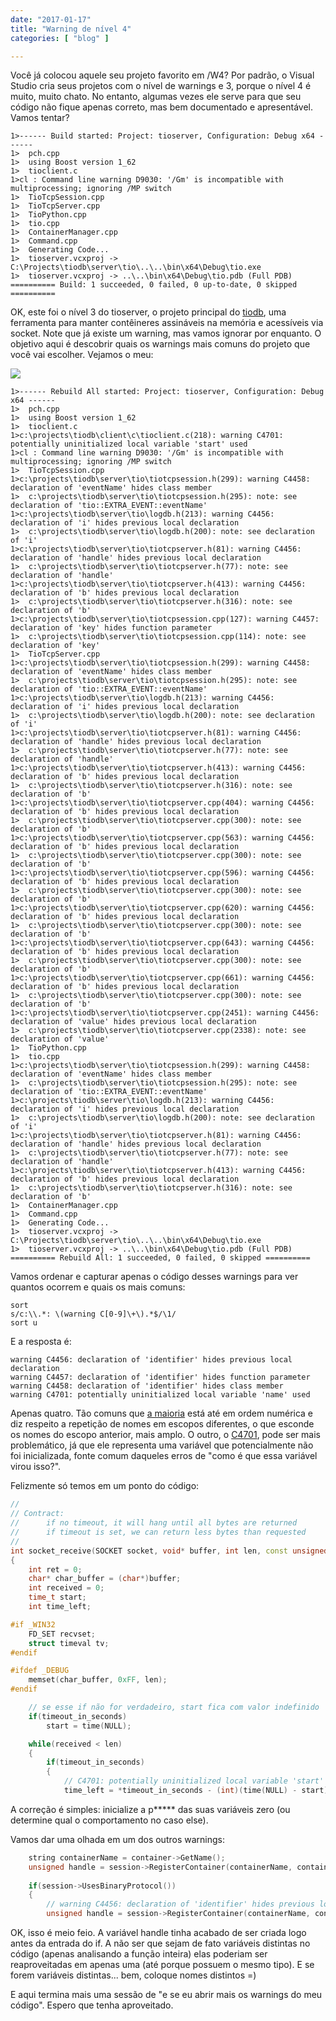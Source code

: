 ```yaml
---
date: "2017-01-17"
title: "Warning de nível 4"
categories: [ "blog" ]

---
```

Você já colocou aquele seu projeto favorito em /W4? Por padrão, o Visual Studio cria seus projetos com o nível de warnings e 3, porque o nível 4 é muito, muito chato. No entanto, algumas vezes ele serve para que seu código não fique apenas correto, mas bem documentado e apresentável. Vamos tentar?

```log
1>------ Build started: Project: tioserver, Configuration: Debug x64 ------
1>  pch.cpp
1>  using Boost version 1_62
1>  tioclient.c
1>cl : Command line warning D9030: '/Gm' is incompatible with multiprocessing; ignoring /MP switch
1>  TioTcpSession.cpp
1>  TioTcpServer.cpp
1>  TioPython.cpp
1>  tio.cpp
1>  ContainerManager.cpp
1>  Command.cpp
1>  Generating Code...
1>  tioserver.vcxproj -> C:\Projects\tiodb\server\tio\..\..\bin\x64\Debug\tio.exe
1>  tioserver.vcxproj -> ..\..\bin\x64\Debug\tio.pdb (Full PDB)
========== Build: 1 succeeded, 0 failed, 0 up-to-date, 0 skipped ==========
```

OK, este foi o nível 3 do tioserver, o projeto principal do [tiodb](https://github.com/tiodb), uma ferramenta para manter contêineres assináveis na memória e acessíveis via socket. Note que já existe um warning, mas vamos ignorar por enquanto. O objetivo aqui é descobrir quais os warnings mais comuns do projeto que você vai escolher. Vejamos o meu:

![](/images/XjbqVh9.png)

```log
1>------ Rebuild All started: Project: tioserver, Configuration: Debug x64 ------
1>  pch.cpp
1>  using Boost version 1_62
1>  tioclient.c
1>c:\projects\tiodb\client\c\tioclient.c(218): warning C4701: potentially uninitialized local variable 'start' used
1>cl : Command line warning D9030: '/Gm' is incompatible with multiprocessing; ignoring /MP switch
1>  TioTcpSession.cpp
1>c:\projects\tiodb\server\tio\tiotcpsession.h(299): warning C4458: declaration of 'eventName' hides class member
1>  c:\projects\tiodb\server\tio\tiotcpsession.h(295): note: see declaration of 'tio::EXTRA_EVENT::eventName'
1>c:\projects\tiodb\server\tio\logdb.h(213): warning C4456: declaration of 'i' hides previous local declaration
1>  c:\projects\tiodb\server\tio\logdb.h(200): note: see declaration of 'i'
1>c:\projects\tiodb\server\tio\tiotcpserver.h(81): warning C4456: declaration of 'handle' hides previous local declaration
1>  c:\projects\tiodb\server\tio\tiotcpserver.h(77): note: see declaration of 'handle'
1>c:\projects\tiodb\server\tio\tiotcpserver.h(413): warning C4456: declaration of 'b' hides previous local declaration
1>  c:\projects\tiodb\server\tio\tiotcpserver.h(316): note: see declaration of 'b'
1>c:\projects\tiodb\server\tio\tiotcpsession.cpp(127): warning C4457: declaration of 'key' hides function parameter
1>  c:\projects\tiodb\server\tio\tiotcpsession.cpp(114): note: see declaration of 'key'
1>  TioTcpServer.cpp
1>c:\projects\tiodb\server\tio\tiotcpsession.h(299): warning C4458: declaration of 'eventName' hides class member
1>  c:\projects\tiodb\server\tio\tiotcpsession.h(295): note: see declaration of 'tio::EXTRA_EVENT::eventName'
1>c:\projects\tiodb\server\tio\logdb.h(213): warning C4456: declaration of 'i' hides previous local declaration
1>  c:\projects\tiodb\server\tio\logdb.h(200): note: see declaration of 'i'
1>c:\projects\tiodb\server\tio\tiotcpserver.h(81): warning C4456: declaration of 'handle' hides previous local declaration
1>  c:\projects\tiodb\server\tio\tiotcpserver.h(77): note: see declaration of 'handle'
1>c:\projects\tiodb\server\tio\tiotcpserver.h(413): warning C4456: declaration of 'b' hides previous local declaration
1>  c:\projects\tiodb\server\tio\tiotcpserver.h(316): note: see declaration of 'b'
1>c:\projects\tiodb\server\tio\tiotcpserver.cpp(404): warning C4456: declaration of 'b' hides previous local declaration
1>  c:\projects\tiodb\server\tio\tiotcpserver.cpp(300): note: see declaration of 'b'
1>c:\projects\tiodb\server\tio\tiotcpserver.cpp(563): warning C4456: declaration of 'b' hides previous local declaration
1>  c:\projects\tiodb\server\tio\tiotcpserver.cpp(300): note: see declaration of 'b'
1>c:\projects\tiodb\server\tio\tiotcpserver.cpp(596): warning C4456: declaration of 'b' hides previous local declaration
1>  c:\projects\tiodb\server\tio\tiotcpserver.cpp(300): note: see declaration of 'b'
1>c:\projects\tiodb\server\tio\tiotcpserver.cpp(620): warning C4456: declaration of 'b' hides previous local declaration
1>  c:\projects\tiodb\server\tio\tiotcpserver.cpp(300): note: see declaration of 'b'
1>c:\projects\tiodb\server\tio\tiotcpserver.cpp(643): warning C4456: declaration of 'b' hides previous local declaration
1>  c:\projects\tiodb\server\tio\tiotcpserver.cpp(300): note: see declaration of 'b'
1>c:\projects\tiodb\server\tio\tiotcpserver.cpp(661): warning C4456: declaration of 'b' hides previous local declaration
1>  c:\projects\tiodb\server\tio\tiotcpserver.cpp(300): note: see declaration of 'b'
1>c:\projects\tiodb\server\tio\tiotcpserver.cpp(2451): warning C4456: declaration of 'value' hides previous local declaration
1>  c:\projects\tiodb\server\tio\tiotcpserver.cpp(2338): note: see declaration of 'value'
1>  TioPython.cpp
1>  tio.cpp
1>c:\projects\tiodb\server\tio\tiotcpsession.h(299): warning C4458: declaration of 'eventName' hides class member
1>  c:\projects\tiodb\server\tio\tiotcpsession.h(295): note: see declaration of 'tio::EXTRA_EVENT::eventName'
1>c:\projects\tiodb\server\tio\logdb.h(213): warning C4456: declaration of 'i' hides previous local declaration
1>  c:\projects\tiodb\server\tio\logdb.h(200): note: see declaration of 'i'
1>c:\projects\tiodb\server\tio\tiotcpserver.h(81): warning C4456: declaration of 'handle' hides previous local declaration
1>  c:\projects\tiodb\server\tio\tiotcpserver.h(77): note: see declaration of 'handle'
1>c:\projects\tiodb\server\tio\tiotcpserver.h(413): warning C4456: declaration of 'b' hides previous local declaration
1>  c:\projects\tiodb\server\tio\tiotcpserver.h(316): note: see declaration of 'b'
1>  ContainerManager.cpp
1>  Command.cpp
1>  Generating Code...
1>  tioserver.vcxproj -> C:\Projects\tiodb\server\tio\..\..\bin\x64\Debug\tio.exe
1>  tioserver.vcxproj -> ..\..\bin\x64\Debug\tio.pdb (Full PDB)
========== Rebuild All: 1 succeeded, 0 failed, 0 skipped ==========
```

Vamos ordenar e capturar apenas o código desses warnings para ver quantos ocorrem e quais os mais comuns:

```vim
sort
s/c:\\.*: \(warning C[0-9]\+\).*$/\1/
sort u
```

E a resposta é:

```log
warning C4456: declaration of 'identifier' hides previous local declaration
warning C4457: declaration of 'identifier' hides function parameter
warning C4458: declaration of 'identifier' hides class member
warning C4701: potentially uninitialized local variable 'name' used
```

Apenas quatro. Tão comuns que [a maioria](https://msdn.microsoft.com/en-us/library/mt694070.aspx) está até em ordem numérica e diz respeito a repetição de nomes em escopos diferentes, o que esconde os nomes do escopo anterior, mais amplo. O outro, o [C4701](https://msdn.microsoft.com/en-us/library/1wea5zwe.aspx), pode ser mais problemático, já que ele representa uma variável que potencialmente não foi inicializada, fonte comum daqueles erros de "como é que essa variável virou isso?".

Felizmente só temos em um ponto do código:

```cpp
//
// Contract: 
//		if no timeout, it will hang until all bytes are returned
//		if timeout is set, we can return less bytes than requested
//
int socket_receive(SOCKET socket, void* buffer, int len, const unsigned* timeout_in_seconds)
{
	int ret = 0;
	char* char_buffer = (char*)buffer;
	int received = 0;
	time_t start;
	int time_left;

#if _WIN32
	FD_SET recvset;
	struct timeval tv;
#endif

#ifdef _DEBUG
	memset(char_buffer, 0xFF, len);
#endif

    // se esse if não for verdadeiro, start fica com valor indefinido
	if(timeout_in_seconds)
		start = time(NULL);

	while(received < len)
	{
		if(timeout_in_seconds)
		{
            // C4701: potentially uninitialized local variable 'start' used
			time_left = *timeout_in_seconds - (int)(time(NULL) - start);
```

A correção é simples: inicialize a p\*\*\*\*\* das suas variáveis zero (ou determine qual o comportamento no caso else).

Vamos dar uma olhada em um dos outros warnings:

```cpp
    string containerName = container->GetName();
    unsigned handle = session->RegisterContainer(containerName, container);
    
    if(session->UsesBinaryProtocol())
    {
        // warning C4456: declaration of 'identifier' hides previous local declaration
        unsigned handle = session->RegisterContainer(containerName, container);
```

OK, isso é meio feio. A variável handle tinha acabado de ser criada logo antes da entrada do if. A não ser que sejam de fato variáveis distintas no código (apenas analisando a função inteira) elas poderiam ser reaproveitadas em apenas uma (até porque possuem o mesmo tipo). E se forem variáveis distintas... bem, coloque nomes distintos =)

E aqui termina mais uma sessão de "e se eu abrir mais os warnings do meu código". Espero que tenha aproveitado.
